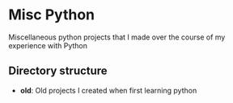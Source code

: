 # Misc Python

Miscellaneous python projects that I made over the course of my experience with Python

## Directory structure

* **old**: Old projects I created when first learning python

